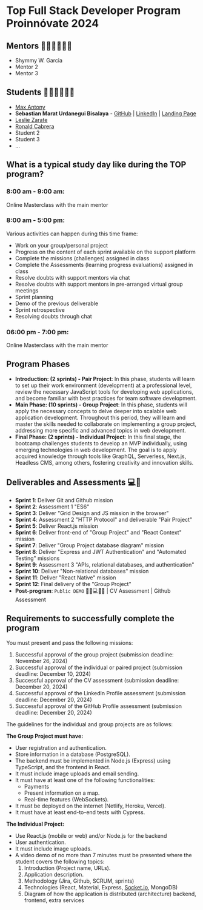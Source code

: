 
# Top Full Stack Developer Program Proinnóvate 2024

## Mentors 👩🏻‍🏫👨🏼‍🏫
- Shymmy W. Garcia
- Mentor 2
- Mentor 3

## Students 👩🏻‍💻🧑🏼‍💻


- [Max Antony](/profiles/max-antony.md)
- **Sebastian Marat Urdanegui Bisalaya** - <a href="https://github.com/SebastianUrdaneguiBisalaya?tab=repositories">GitHub</a> | <a href="https://www.linkedin.com/in/sebastianurdaneguibisalaya/">LinkedIn</a> | <a href="https://sebastianurdanegui.vercel.app/">Landing Page</a>
- [Leslie Zarate](./profiles/example-perfil-estudiante.md)
- [Ronald Cabrera](profiles/ronald-cabrera.md)
- Student 2
- Student 3
- ...

## What is a typical study day like during the TOP program?

### 8:00 am - 9:00 am:

Online Masterclass with the main mentor

### 8:00 am - 5:00 pm:

Various activities can happen during this time frame:

- Work on your group/personal project
- Progress on the content of each sprint available on the support platform
- Complete the missions (challenges) assigned in class
- Complete the Assessments (learning progress evaluations) assigned in class
- Resolve doubts with support mentors via chat
- Resolve doubts with support mentors in pre-arranged virtual group meetings
- Sprint planning
- Demo of the previous deliverable
- Sprint retrospective
- Resolving doubts through chat

### 06:00 pm - 7:00 pm:

Online Masterclass with the main mentor

## Program Phases

- **Introduction: (2 sprints) - Pair Project**: In this phase, students will learn to set up their work environment (development) at a professional level, review the necessary JavaScript tools for developing web applications, and become familiar with best practices for team software development.
- **Main Phase: (10 sprints) - Group Project**: In this phase, students will apply the necessary concepts to delve deeper into scalable web application development. Throughout this period, they will learn and master the skills needed to collaborate on implementing a group project, addressing more specific and advanced topics in web development.
- **Final Phase: (2 sprints) - Individual Project**: In this final stage, the bootcamp challenges students to develop an MVP individually, using emerging technologies in web development. The goal is to apply acquired knowledge through tools like GraphQL, Serverless, Next.js, Headless CMS, among others, fostering creativity and innovation skills.

## Deliverables and Assessments 💻🤝

- **Sprint 1**: Deliver Git and Github mission
- **Sprint 2**: Assessment 1 "ES6"
- **Sprint 3**: Deliver "Grid Design and JS mission in the browser"
- **Sprint 4**: Assessment 2 "HTTP Protocol" and deliverable "Pair Project"
- **Sprint 5**: Deliver React.js mission
- **Sprint 6**: Deliver front-end of "Group Project" and "React Context" mission
- **Sprint 7**: Deliver "Group Project database diagram" mission
- **Sprint 8**: Deliver "Express and JWT Authentication" and "Automated Testing" missions
- **Sprint 9**: Assessment 3 "APIs, relational databases, and authentication"
- **Sprint 10**: Deliver "Non-relational databases" mission
- **Sprint 11**: Deliver "React Native" mission
- **Sprint 12**: Final delivery of the "Group Project"
- **Post-program**: `Public DEMO` 🎊🎉💻🎊🎉 | CV Assessment | Github Assessment

## Requirements to successfully complete the program

You must present and pass the following missions:

1. Successful approval of the group project (submission deadline: November 26, 2024)
2. Successful approval of the individual or paired project (submission deadline: December 10, 2024)
3. Successful approval of the CV assessment (submission deadline: December 20, 2024)
4. Successful approval of the LinkedIn Profile assessment (submission deadline: December 20, 2024)
5. Successful approval of the GitHub Profile assessment (submission deadline: December 20, 2024)

The guidelines for the individual and group projects are as follows:

**The Group Project must have:**

- User registration and authentication.
- Store information in a database (PostgreSQL).
- The backend must be implemented in Node.js (Express) using TypeScript, and the frontend in React.
- It must include image uploads and email sending.
- It must have at least one of the following functionalities:
  - Payments
  - Present information on a map.
  - Real-time features (WebSockets).
- It must be deployed on the internet (Netlify, Heroku, Vercel).
- It must have at least end-to-end tests with Cypress.

**The Individual Project:**

- Use React.js (mobile or web) and/or Node.js for the backend
- User authentication.
- It must include image uploads.
- A video demo of no more than 7 minutes must be presented where the student covers the following topics:
  1. Introduction (Project name, URLs).
  2. Application description.
  3. Methodology (Jira, Github, SCRUM, sprints)
  4. Technologies (React, Material, Express, [Socket.io](http://socket.io/), MongoDB)
  5. Diagram of how the application is distributed (architecture) backend, frontend, extra services
